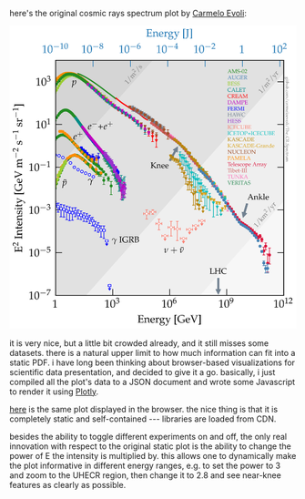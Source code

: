 here's the original cosmic rays spectrum plot by [Carmelo Evoli](https://carmeloevoli.github.io/):

![original CR plot by Carmelo Evoli](https://raw.githubusercontent.com/carmeloevoli/The_CR_Spectrum/master/plots/The_CR_Spectrum_2023.png)

it is very nice, but a little bit crowded already, and it still misses some datasets. there is
a natural upper limit to how much information can fit into a static PDF. i have long been
thinking about browser-based visualizations for scientific data presentation, and decided
to give it a go. basically, i just compiled all the plot's data to a JSON document and wrote some
Javascript to render it using [Plotly](https://plotly.com/javascript/).

[here](https://cosmic-rays-spectrum.nj-vs-vh.name) is the same plot displayed in the browser. the nice thing is that
it is completely static and self-contained --- libraries are loaded from CDN.

besides the ability to toggle different experiments on and off, the only real innovation with
respect to the original static plot is the ability to change the power of E the intensity is
multiplied by. this allows one to dynamically make the plot informative in different energy
ranges, e.g. to set the power to 3 and zoom to the UHECR region, then change it to 2.8 and
see near-knee features as clearly as possible.
